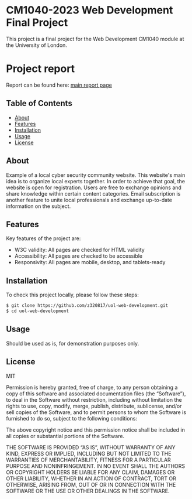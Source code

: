 # CM1040-2023 Web Development Final Project

This project is a final project for the Web Development CM1040 module at the University of London.

# Project report
Report can be found here: [main report page](https://github.com/z320817/uol-web-development/blob/main/report/index.html)

## Table of Contents

- [About](#about)
- [Features](#features)
- [Installation](#installation)
- [Usage](#usage)
- [License](#license)

## About

Example of a local cyber security community website. This website's main idea is to organize local experts together.
In order to achieve that goal, the website is open for registration. Users are free to exchange opinions and share knowledge within certain content categories. Email subscription is another feature to unite local professionals and exchange up-to-date information on the subject.

## Features

Key features of the project are:

- W3C validity: All pages are checked for HTML validity
- Accessibility: All pages are checked to be accessible
- Responsivity: All pages are mobile, desktop, and tablets-ready

## Installation

To check this project locally, please follow these steps:

```bash
$ git clone https://github.com/z320817/uol-web-development.git
$ cd uol-web-development
```

## Usage

Should be used as is, for demonstration purposes only.

## License

MIT

Permission is hereby granted, free of charge, to any person obtaining a copy of this software and associated documentation files (the “Software”), to deal in the Software without restriction, including without limitation the rights to use, copy, modify, merge, publish, distribute, sublicense, and/or sell copies of the Software, and to permit persons to whom the Software is furnished to do so, subject to the following conditions:

The above copyright notice and this permission notice shall be included in all copies or substantial portions of the Software.

THE SOFTWARE IS PROVIDED “AS IS”, WITHOUT WARRANTY OF ANY KIND, EXPRESS OR IMPLIED, INCLUDING BUT NOT LIMITED TO THE WARRANTIES OF MERCHANTABILITY, FITNESS FOR A PARTICULAR PURPOSE AND NONINFRINGEMENT. IN NO EVENT SHALL THE AUTHORS OR COPYRIGHT HOLDERS BE LIABLE FOR ANY CLAIM, DAMAGES OR OTHER LIABILITY, WHETHER IN AN ACTION OF CONTRACT, TORT OR OTHERWISE, ARISING FROM, OUT OF OR IN CONNECTION WITH THE SOFTWARE OR THE USE OR OTHER DEALINGS IN THE SOFTWARE.